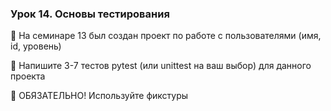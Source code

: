 ### Урок 14. Основы тестирования

📌 На семинаре 13 был создан проект по работе с пользователями (имя, id, уровень)

📌 Напишите 3-7 тестов pytest (или unittest на ваш выбор) для данного проекта

📌 ОБЯЗАТЕЛЬНО! Используйте фикстуры